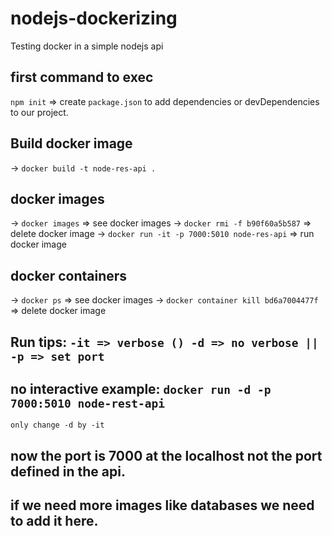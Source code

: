 # nodejs-dockerizing
Testing docker in a simple nodejs api


## first command to exec
`npm init` => create `package.json` to add dependencies or devDependencies to our project.

## Build docker image
-> `docker build -t node-res-api .`

## docker images  
-> `docker images`                => see docker images
-> `docker rmi -f b90f60a5b587`   => delete docker image
-> `docker run -it -p 7000:5010 node-res-api`   => run docker image

## docker containers
-> `docker ps`                => see docker images
-> `docker container kill bd6a7004477f`   => delete docker image

## Run tips: `-it => verbose () -d => no verbose || -p => set port`

## no interactive example: `docker run -d -p 7000:5010 node-rest-api`
`only change -d by -it`

## now the port is 7000 at the localhost not the port defined in the api.
## if we need more images like databases we need to add it here.

  

